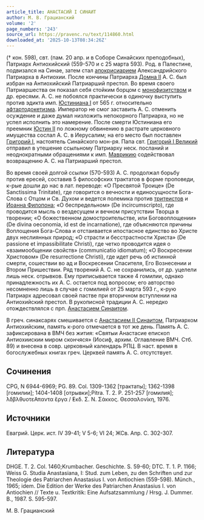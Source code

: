 ```yaml
---
article_title: АНАСТАСИЙ I СИНАИТ
author: М. В. Грацианский
volume: '2'
page_numbers: '243'
source_url: https://pravenc.ru/text/114860.html
downloaded_at: '2025-10-13T08:34:26Z'
---
```


(† кон. 598), свт. (пам. 20 апр. и в Соборе Синайских преподобных), Патриарх Антиохийский (559-570 и с 25 марта 593). Род. в Палестине, подвизался на Синае, затем стал [апокрисиарием](https://pravenc.ru/text/апокрисиарием.html) Александрийского Патриарха в Антиохии. После кончины Патриарха [Домна II](<https://pravenc.ru/text/Домна II.html>) А. С. был избран на Антиохийский Патриарший престол. Во время своего Патриаршества он показал себя стойким борцом с [монофизитством](https://pravenc.ru/text/монофизитством.html) и др. ересями. А. С. не побоялся практически в одиночку выступить против эдикта имп. [Юстиниана I](<https://pravenc.ru/text/Юстиниан I.html>) от 565 г. относительно [афтартодокетизма](https://pravenc.ru/text/афтартодокетизма.html). Император не смог заставить А. С. отменить осуждение и даже думал низложить непокорного Патриарха, но не успел исполнить это намерение. После смерти Юстиниана его преемник [Юстин II](<https://pravenc.ru/text/Юстин II.html>) по ложному обвинению в растрате церковного имущества сослал А. С. в Иерусалим; на его место был поставлен [Григорий I](<https://pravenc.ru/text/Григорий I.html>), настоятель Синайского мон-ря. Папа свт. [Григорий I Великий](<https://pravenc.ru/text/Григорий I Великий.html>) отправил в утешение ссыльному Патриарху неск. посланий и неоднократными обращениями к имп. [Маврикию](https://pravenc.ru/text/Маврикию.html) содействовал возвращению А. С. на Патриарший престол.

Во время своей долгой ссылки (570-593) А. С. продолжал борьбу против ересей, составив 5 философских трактатов в форме проповеди, к-рые дошли до нас в лат. переводе: «О Пресвятой Троице» (De Sanctissima Trinitate), где говорится о вечности и единосущности Бога-Слова с Отцом и Св. Духом и ведется полемика против [тритеистов](https://pravenc.ru/text/тритеистов.html) и [Иоанна Филопона](<https://pravenc.ru/text/Иоанна Филопона.html>); «О беспредельном» (De incircumscripto), где проводится мысль о вездесущем и вечном присутствии Творца в творении; «О божественном домостроительстве, или Боговоплощении» (De divina oeconomia, id est de incarnatione), где объясняются причины Воплощения Бога-Слова и отстаивается ипостасное единство во Христе двух неслиянных природ; «О страсти и бесстрастности Христа» (De passione et impassibilitate Christi), где четко проводится идея о «взаимообщении свойств» (communicatio idiomatum); «О Воскресении Христовом» (De resurrectione Christi), где идет речь об истинной смерти, сошествии во ад и Воскресении Спасителя, Его Вознесении и Втором Пришествии. Ряд творений А. С. не сохранились, от др. уцелели лишь неск. отрывков. Ему приписывается также 4 гомилии, однако принадлежность их А. С. остается под вопросом; его авторство несомненно лишь в случае с гомилией от 25 марта 593 г., к-рую Патриарх адресовал своей пастве при вторичном вступлении на Антиохийский престол. В рукописной традиции А. С. нередко отождествлялся с прп. [Анастасием Синаитом](<https://pravenc.ru/text/Анастасий Синаит.html>).

В греч. синаксарях смешивается с [Анастасием II Синаитом](<https://pravenc.ru/text/Анастасий II Синаит.html>), Патриархом Антиохийским, память к-рого отмечается в тот же день. Память А. С. зафиксирована в ВМЧ без жития: «Святыи Анастасие епископ Антиохиискии миром скончяся» (Иосиф, архим. Оглавление ВМЧ. Стб. 89) и внесена в совр. церковный календарь РПЦ. В наст. время в богослужебных книгах греч. Церквей память А. С. отсутствует.

## Сочинения

CPG, N 6944-6969; PG. 89. Col. 1309-1362 [трактаты]; 1362-1398 [гомилии]; 1404-1408 [отрывки];Pitra. T. 2. P. 251-257 [гомилия]; ̀λδβλθυοτεΑπαντα ἔργα / ̓Εκδ. Σ. Ν. Σάκκος. Θεσσαλονίκη, 1976.

## Источники

Евагрий. Церк. ист. IV 39-41; V 5-6; VI 24; ЖСв. Апр. С. 302-307.

## Литература

DHGE. T. 2. Col. 1460;Krumbacher. Geschichte. S. 59-60; DTC. T. 1. P. 1166; Weiss G. Studia Anastasiana, I: Stud. zum Leben, zu den Schriften und zur Theologie des Patriarchen Anastasius I. von Antiochien (559-598). Münch., 1965; idem. Die Edition der Werke des Patriarchen Anastasius I. von Antiochien // Texte u. Textkritik: Eine Aufsatzsammlung / Hrsg. J. Dummer. B., 1987. S. 595-597.

М. В. Грацианский
